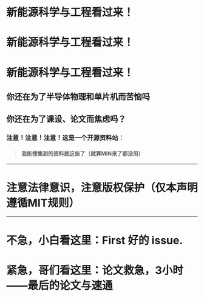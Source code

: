 # 新能源科学与工程看过来！

# 新能源科学与工程看过来！

# 新能源科学与工程看过来！

## 你还在为了半导体物理和单片机而苦恼吗

## 你还在为了课设、论文而焦虑吗？

### 注意！注意！注意！这是一个开源资料站：

> #### 我能搜集到的资料就这些了（就算MIN来了都没用）
---
# 注意法律意识，注意版权保护（仅本声明遵循MIT规则）
---
# 不急，小白看这里：First 好的 issue.

# 紧急，哥们看这里：论文救急，3小时——最后的论文与速通
